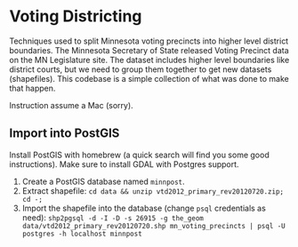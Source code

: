 # Voting Districting

Techniques used to split Minnesota voting precincts into higher level district boundaries.  The Minnesota Secretary of State released Voting Precinct data on the MN Legislature site.  The dataset includes higher level boundaries like district courts, but we need to group them together to get new datasets (shapefiles).  This codebase is a simple collection of what was done to make that happen.

Instruction assume a Mac (sorry).

## Import into PostGIS

Install PostGIS with homebrew (a quick search will find you some good instructions).  Make sure to install GDAL with Postgres support.  

1. Create a PostGIS database named `minnpost`.
1. Extract shapefile: `cd data && unzip vtd2012_primary_rev20120720.zip; cd -;` 
1. Import the shapefile into the database (change `psql` credentials as need): `shp2pgsql -d -I -D -s 26915 -g the_geom data/vtd2012_primary_rev20120720.shp mn_voting_precincts | psql -U postgres -h localhost minnpost`
